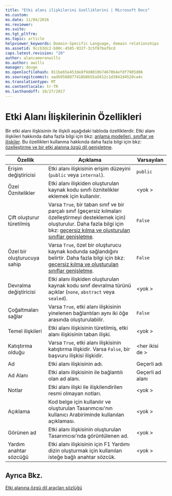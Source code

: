 ```yaml
---
title: "Etki alanı ilişkilerini özelliklerini | Microsoft Docs"
ms.custom: 
ms.date: 11/04/2016
ms.reviewer: 
ms.suite: 
ms.tgt_pltfrm: 
ms.topic: article
helpviewer_keywords: Domain-Specific Language, domain relationships
ms.assetid: 9ccb3dc2-b80c-4585-932f-3c5f87bafbcd
caps.latest.revision: "20"
author: alancameronwills
ms.author: awills
manager: douge
ms.openlocfilehash: 011be65e453de8f9d8010b74670b4efdf7905d06
ms.sourcegitcommit: aadb9588877418b8b55a5612c1d3842d4520ca4c
ms.translationtype: MT
ms.contentlocale: tr-TR
ms.lasthandoff: 10/27/2017
---
```

# <a name="properties-of-domain-relationships"></a>Etki Alanı İlişkilerinin Özellikleri
Bir etki alanı ilişkisinin ile ilişkili aşağıdaki tabloda özelliklerdir. Etki alanı ilişkileri hakkında daha fazla bilgi için bkz: [anlama modelleri, sınıflar ve ilişkiler](../modeling/understanding-models-classes-and-relationships.md). Bu özellikleri kullanma hakkında daha fazla bilgi için bkz: [özelleştirme ve bir etki alanına özgü dil genişletme](../modeling/customizing-and-extending-a-domain-specific-language.md).  
  
|Özellik|Açıklama|Varsayılan|  
|--------------|-----------------|-------------|  
|Erişim değiştiricisi|Etki alanı ilişkisinin erişim düzeyini (`public` veya `internal`).|`public`|  
|Özel Öznitelikler|Etki alanı ilişkiden oluşturulan kaynak kodu sınıfı öznitelikler eklemek için kullanılır.|\<yok >|  
|Çift oluşturur türetilmiş|Varsa `True`, bir taban sınıf ve bir parçalı sınıf (geçersiz kılmaları özelleştirmeyi desteklemek için) oluşturulur. Daha fazla bilgi için bkz: [geçersiz kılma ve oluşturulan sınıflar genişletme](../modeling/overriding-and-extending-the-generated-classes.md).|`False`|  
|Özel bir oluşturucuya sahip|Varsa `True`, özel bir oluşturucu kaynak kodunda sağlandığını belirtir. Daha fazla bilgi için bkz: [geçersiz kılma ve oluşturulan sınıflar genişletme](../modeling/overriding-and-extending-the-generated-classes.md).|`False`|  
|Devralma değiştiricisi|Etki alanı ilişkiden oluşturulan kaynak kodu sınıf devralma türünü açıklar (`none`, `abstract` veya `sealed`).|\<yok >|  
|Çoğaltmaları sağlar|Varsa `True`, etki alanı ilişkisinin yinelenen bağlantıları aynı iki öğe arasında oluşturulabilir.|`False`|  
|Temel ilişkileri|Etki alanı ilişkisinin türetilmiş, etki alanı ilişkisinin taban ilişki.|\<yok >|  
|Katıştırma olduğu|Varsa `True`, etki alanı ilişkisinin katıştırma ilişkidir. Varsa `False`, bir başvuru ilişkisi ilişkidir.|\<her ikisi de >|  
|Ad|Etki alanı ilişkisinin adı.|Geçerli adı|  
|Ad Alanı|Etki alanı ilişkisinin ile bağlantılı olan ad alanı.|Geçerli ad alanı|  
|Notlar|Etki alanı ilişki ile ilişkilendirilen resmi olmayan notları.|\<yok >|  
|Açıklama|Kod belge için kullanılır ve oluşturulan Tasarımcısı'nın kullanıcı Arabiriminde kullanılan açıklaması.|\<yok >|  
|Görünen ad|Etki alanı ilişkisinin oluşturulan Tasarımcısı'nda görüntülenen ad.|\<yok >|  
|Yardım anahtar sözcüğü|Etki alanı ilişkisinin için F1 Yardımı dizin oluşturmak için kullanılan isteğe bağlı anahtar sözcük.|\<yok >|  
  
## <a name="see-also"></a>Ayrıca Bkz.  
 [Etki alanına özgü dil araçları sözlüğü](http://msdn.microsoft.com/en-us/ca5e84cb-a315-465c-be24-76aa3df276aa)